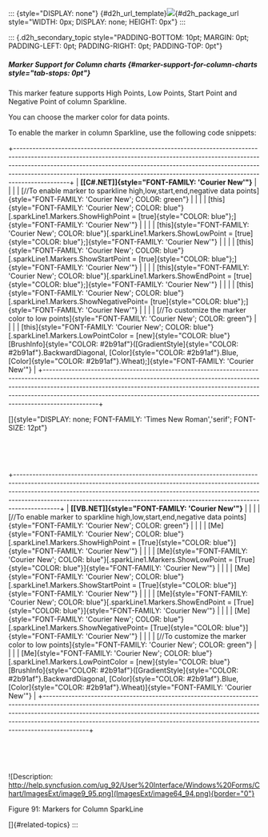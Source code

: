 ::: {style="DISPLAY: none"}
[](ms-xhelp:///?Id=d2h_url_template){#d2h_url_template}![](!package_url!){#d2h_package_url style="WIDTH: 0px; DISPLAY: none; HEIGHT: 0px"}
:::

::: {.d2h_secondary_topic style="PADDING-BOTTOM: 10pt; MARGIN: 0pt; PADDING-LEFT: 0pt; PADDING-RIGHT: 0pt; PADDING-TOP: 0pt"}
##### Marker Support for Column charts {#marker-support-for-column-charts style="tab-stops: 0pt"}

This marker feature supports High Points, Low Points, Start Point and Negative Point of column Sparkline.

You can choose the marker color for data points.

To enable the marker in column Sparkline, use the following code snippets:

+-----------------------------------------------------------------------------------------------------------------------------------------------------------------------------------------------------------------------------------------------------------------------------------------------------------------------------------------+
| **[\[C#.NET\]]{style="FONT-FAMILY: 'Courier New'"}**                                                                                                                                                                                                                                                                                    |
|                                                                                                                                                                                                                                                                                                                                         |
| [//To enable marker to sparkline high,low,start,end,negative data points]{style="FONT-FAMILY: 'Courier New'; COLOR: green"}                                                                                                                                                                                                             |
|                                                                                                                                                                                                                                                                                                                                         |
| [this]{style="FONT-FAMILY: 'Courier New'; COLOR: blue"}[.sparkLine1.Markers.ShowHighPoint = [true]{style="COLOR: blue"};]{style="FONT-FAMILY: 'Courier New'"}                                                                                                                                                                           |
|                                                                                                                                                                                                                                                                                                                                         |
| [this]{style="FONT-FAMILY: 'Courier New'; COLOR: blue"}[.sparkLine1.Markers.ShowLowPoint = [true]{style="COLOR: blue"};]{style="FONT-FAMILY: 'Courier New'"}                                                                                                                                                                            |
|                                                                                                                                                                                                                                                                                                                                         |
| [this]{style="FONT-FAMILY: 'Courier New'; COLOR: blue"}[.sparkLine1.Markers.ShowStartPoint = [true]{style="COLOR: blue"};]{style="FONT-FAMILY: 'Courier New'"}                                                                                                                                                                          |
|                                                                                                                                                                                                                                                                                                                                         |
| [this]{style="FONT-FAMILY: 'Courier New'; COLOR: blue"}[.sparkLine1.Markers.ShowEndPoint = [true]{style="COLOR: blue"};]{style="FONT-FAMILY: 'Courier New'"}                                                                                                                                                                            |
|                                                                                                                                                                                                                                                                                                                                         |
| [this]{style="FONT-FAMILY: 'Courier New'; COLOR: blue"}[.sparkLine1.Markers.ShowNegativePoint= [true]{style="COLOR: blue"};]{style="FONT-FAMILY: 'Courier New'"}                                                                                                                                                                        |
|                                                                                                                                                                                                                                                                                                                                         |
| [//To customize the marker color to low points]{style="FONT-FAMILY: 'Courier New'; COLOR: green"}                                                                                                                                                                                                                                       |
|                                                                                                                                                                                                                                                                                                                                         |
| [this]{style="FONT-FAMILY: 'Courier New'; COLOR: blue"}[.sparkLine1.Markers.LowPointColor = [new]{style="COLOR: blue"} [BrushInfo]{style="COLOR: #2b91af"}([GradientStyle]{style="COLOR: #2b91af"}.BackwardDiagonal, [Color]{style="COLOR: #2b91af"}.Blue, [Color]{style="COLOR: #2b91af"}.Wheat);]{style="FONT-FAMILY: 'Courier New'"} |
+-----------------------------------------------------------------------------------------------------------------------------------------------------------------------------------------------------------------------------------------------------------------------------------------------------------------------------------------+

[]{style="DISPLAY: none; FONT-FAMILY: 'Times New Roman','serif'; FONT-SIZE: 12pt"} 

 

 

+--------------------------------------------------------------------------------------------------------------------------------------------------------------------------------------------------------------------------------------------------------------------------------------------------------------------------------------+
| **[\[VB.NET\]]{style="FONT-FAMILY: 'Courier New'"}**                                                                                                                                                                                                                                                                                 |
|                                                                                                                                                                                                                                                                                                                                      |
| [//To enable marker to sparkline high,low,start,end,negative data points]{style="FONT-FAMILY: 'Courier New'; COLOR: green"}                                                                                                                                                                                                          |
|                                                                                                                                                                                                                                                                                                                                      |
| [Me]{style="FONT-FAMILY: 'Courier New'; COLOR: blue"}[.sparkLine1.Markers.ShowHighPoint = [True]{style="COLOR: blue"}]{style="FONT-FAMILY: 'Courier New'"}                                                                                                                                                                           |
|                                                                                                                                                                                                                                                                                                                                      |
| [Me]{style="FONT-FAMILY: 'Courier New'; COLOR: blue"}[.sparkLine1.Markers.ShowLowPoint = [True]{style="COLOR: blue"}]{style="FONT-FAMILY: 'Courier New'"}                                                                                                                                                                            |
|                                                                                                                                                                                                                                                                                                                                      |
| [Me]{style="FONT-FAMILY: 'Courier New'; COLOR: blue"}[.sparkLine1.Markers.ShowStartPoint = [True]{style="COLOR: blue"}]{style="FONT-FAMILY: 'Courier New'"}                                                                                                                                                                          |
|                                                                                                                                                                                                                                                                                                                                      |
| [Me]{style="FONT-FAMILY: 'Courier New'; COLOR: blue"}[.sparkLine1.Markers.ShowEndPoint = [True]{style="COLOR: blue"}]{style="FONT-FAMILY: 'Courier New'"}                                                                                                                                                                            |
|                                                                                                                                                                                                                                                                                                                                      |
| [Me]{style="FONT-FAMILY: 'Courier New'; COLOR: blue"}[.sparkLine1.Markers.ShowNegativePoint= [True]{style="COLOR: blue"}]{style="FONT-FAMILY: 'Courier New'"}                                                                                                                                                                        |
|                                                                                                                                                                                                                                                                                                                                      |
| [//To customize the marker color to low points]{style="FONT-FAMILY: 'Courier New'; COLOR: green"}                                                                                                                                                                                                                                    |
|                                                                                                                                                                                                                                                                                                                                      |
| [Me]{style="FONT-FAMILY: 'Courier New'; COLOR: blue"}[.sparkLine1.Markers.LowPointColor = [new]{style="COLOR: blue"} [BrushInfo]{style="COLOR: #2b91af"}([GradientStyle]{style="COLOR: #2b91af"}.BackwardDiagonal, [Color]{style="COLOR: #2b91af"}.Blue, [Color]{style="COLOR: #2b91af"}.Wheat)]{style="FONT-FAMILY: 'Courier New'"} |
+--------------------------------------------------------------------------------------------------------------------------------------------------------------------------------------------------------------------------------------------------------------------------------------------------------------------------------------+

 

 

![Description: http://help.syncfusion.com/ug_92/User%20Interface/Windows%20Forms/Chart/ImagesExt/image9_95.png](ImagesExt/image64_94.png){border="0"}

Figure 91: Markers for Column SparkLine

[]{#related-topics}
:::
